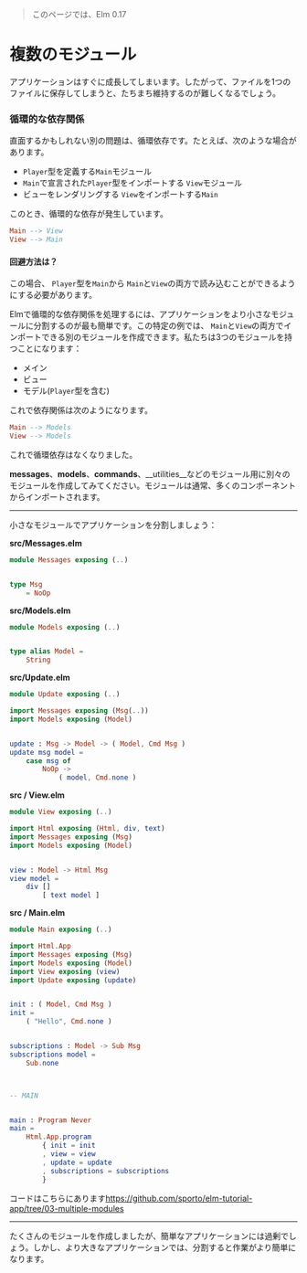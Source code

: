 >このページでは、Elm 0.17

# 複数のモジュール

アプリケーションはすぐに成長してしまいます。したがって、ファイルを1つのファイルに保存してしまうと、たちまち維持するのが難しくなるでしょう。

### 循環的な依存関係

直面するかもしれない別の問題は、循環依存です。たとえば、次のような場合があります。

- `Player`型を定義する`Main`モジュール
- `Main`で宣言された`Player`型をインポートする `View`モジュール
- ビューをレンダリングする `View`をインポートする`Main`

このとき、循環的な依存が発生しています。

```elm
Main --> View
View --> Main
```

#### 回避方法は？

この場合、 `Player`型を`Main`から `Main`と`View`の両方で読み込むことができるようにする必要があります。

Elmで循環的な依存関係を処理するには、アプリケーションをより小さなモジュールに分割するのが最も簡単です。この特定の例では、 `Main`と`View`の両方でインポートできる別のモジュールを作成できます。私たちは3つのモジュールを持つことになります：

- メイン
- ビュー
- モデル(`Player`型を含む)

これで依存関係は次のようになります。

```elm
Main --> Models
View --> Models
```

これで循環依存はなくなりました。

__messages__、__models__、__commands__、__utilities__などのモジュール用に別々のモジュールを作成してみてください。モジュールは通常、多くのコンポーネントからインポートされます。

---

小さなモジュールでアプリケーションを分割しましょう：

__src/Messages.elm__

```elm
module Messages exposing (..)


type Msg
    = NoOp
```

__src/Models.elm__

```elm
module Models exposing (..)


type alias Model =
    String
```

__src/Update.elm__

```elm
module Update exposing (..)

import Messages exposing (Msg(..))
import Models exposing (Model)


update : Msg -> Model -> ( Model, Cmd Msg )
update msg model =
    case msg of
        NoOp ->
            ( model, Cmd.none )
```

__src / View.elm__

```elm
module View exposing (..)

import Html exposing (Html, div, text)
import Messages exposing (Msg)
import Models exposing (Model)


view : Model -> Html Msg
view model =
    div []
        [ text model ]
```

__src / Main.elm__

```elm
module Main exposing (..)

import Html.App
import Messages exposing (Msg)
import Models exposing (Model)
import View exposing (view)
import Update exposing (update)


init : ( Model, Cmd Msg )
init =
    ( "Hello", Cmd.none )


subscriptions : Model -> Sub Msg
subscriptions model =
    Sub.none



-- MAIN


main : Program Never
main =
    Html.App.program
        { init = init
        , view = view
        , update = update
        , subscriptions = subscriptions
        }
```

コードはこちらにあります<https://github.com/sporto/elm-tutorial-app/tree/03-multiple-modules>

---

たくさんのモジュールを作成しましたが、簡単なアプリケーションには過剰でしょう。しかし、より大きなアプリケーションでは、分割すると作業がより簡単になります。
